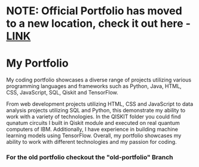 # NOTE: Official Portfolio has moved to a new location, check it out here - <a href="https://nitaymayo.github.io">LINK</a>

<h1>My Portfolio</h1>

<p>
  My coding portfolio showcases a diverse range of projects utilizing various programming languages and frameworks 
  such as Python, Java, HTML, CSS, JavaScript, SQL, Qiskit and TensorFlow.
</p>

<p>
  From web development projects utilizing HTML, CSS and JavaScript to data analysis projects utilizing SQL and Python, 
  this demonstrate my ability to work with a variety of technologies. In the QISKIT folder you could find qunatum circuits I built in Qiskit module and       executed on real quantum computers of IBM. Additionally, I have experience in building machine learning models using TensorFlow. 
  Overall, my portfolio showcases my ability to work with different technologies and 
  my passion for coding.
</p>

### For the old portfolio checkout the "old-portfolio" Branch
